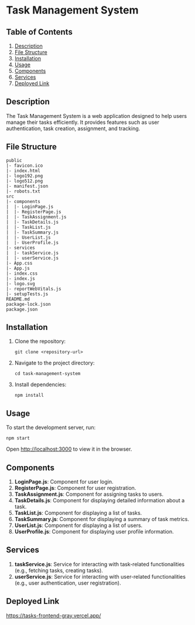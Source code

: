 # Task Management System

## Table of Contents

1. [Description](#description)
2. [File Structure](#file-structure)
3. [Installation](#installation)
4. [Usage](#usage)
5. [Components](#components)
6. [Services](#services)
7. [Deployed Link](#deployed-link)

## Description

The Task Management System is a web application designed to help users manage their tasks efficiently. It provides features such as user authentication, task creation, assignment, and tracking.

## File Structure

```
public
|- favicon.ico
|- index.html
|- logo192.png
|- logo512.png
|- manifest.json
|- robots.txt
src
|- components
|  |- LoginPage.js
|  |- RegisterPage.js
|  |- TaskAssignment.js
|  |- TaskDetails.js
|  |- TaskList.js
|  |- TaskSummary.js
|  |- UserList.js
|  |- UserProfile.js
|- services
|  |- taskService.js
|  |- userService.js
|- App.css
|- App.js
|- index.css
|- index.js
|- logo.svg
|- reportWebVitals.js
|- setupTests.js
README.md
package-lock.json
package.json
```

## Installation

1. Clone the repository:

   ```
   git clone <repository-url>
   ```

2. Navigate to the project directory:

   ```
   cd task-management-system
   ```

3. Install dependencies:

   ```
   npm install
   ```

## Usage

To start the development server, run:

```
npm start
```

Open [http://localhost:3000](http://localhost:3000) to view it in the browser.

## Components

1. **LoginPage.js**: Component for user login.
2. **RegisterPage.js**: Component for user registration.
3. **TaskAssignment.js**: Component for assigning tasks to users.
4. **TaskDetails.js**: Component for displaying detailed information about a task.
5. **TaskList.js**: Component for displaying a list of tasks.
6. **TaskSummary.js**: Component for displaying a summary of task metrics.
7. **UserList.js**: Component for displaying a list of users.
8. **UserProfile.js**: Component for displaying user profile information.

## Services

1. **taskService.js**: Service for interacting with task-related functionalities (e.g., fetching tasks, creating tasks).
2. **userService.js**: Service for interacting with user-related functionalities (e.g., user authentication, user registration).

## Deployed Link

https://tasks-frontend-gray.vercel.app/


